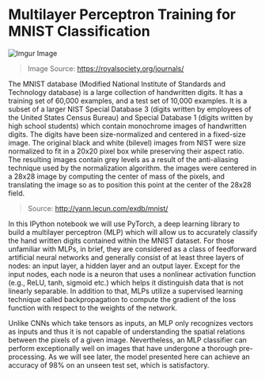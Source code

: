 # Multilayer Perceptron Training for MNIST Classification

![Imgur Image](https://royalsocietypublishing.org/cms/asset/7a534127-2f26-4dd5-9f55-dd72a512f42f/rsta20190163f02.png)
>Image Source: https://royalsociety.org/journals/

The MNIST database (Modified National Institute of Standards and Technology database) is a large collection of handwritten digits. It has a training set of 60,000 examples, and a test set of 10,000 examples. It is a subset of a larger NIST Special Database 3 (digits written by employees of the United States Census Bureau) and Special Database 1 (digits written by high school students) which contain monochrome images of handwritten digits. The digits have been size-normalized and centered in a fixed-size image. The original black and white (bilevel) images from NIST were size normalized to fit in a 20x20 pixel box while preserving their aspect ratio. The resulting images contain grey levels as a result of the anti-aliasing technique used by the normalization algorithm. the images were centered in a 28x28 image by computing the center of mass of the pixels, and translating the image so as to position this point at the center of the 28x28 field.
>Source: http://yann.lecun.com/exdb/mnist/

In this IPython notebook we will use PyTorch, a deep learning library to build a multilayer perceptron (MLP) which will allow us to accurately classify the hand written digits contained within the MNIST dataset. For those unfamiliar with MLPs, in brief, they are considered as a class of feedforward artificial neural networks and generally consist of at least three layers of nodes: an input layer, a hidden layer and an output layer. Except for the input nodes, each node is a neuron that uses a nonlinear activation function (e.g., ReLU, tanh, sigmoid etc.) which helps it distinguish data that is not linearly separable. In addition to that, MLPs utilize a supervised learning technique called backpropagation to compute the gradient of the loss function with respect to the weights of the network.

Unlike CNNs which take tensors as inputs, an MLP only recognizes vectors as inputs and thus it is not capable of understanding the spatial relations between the pixels of a given image. Nevertheless, an MLP classifier can perform exceptionally well on images that have undergone a thorough pre-processing. As we will see later, the model presented here can achieve an accuracy of 98% on an unseen test set, which is satisfactory.


